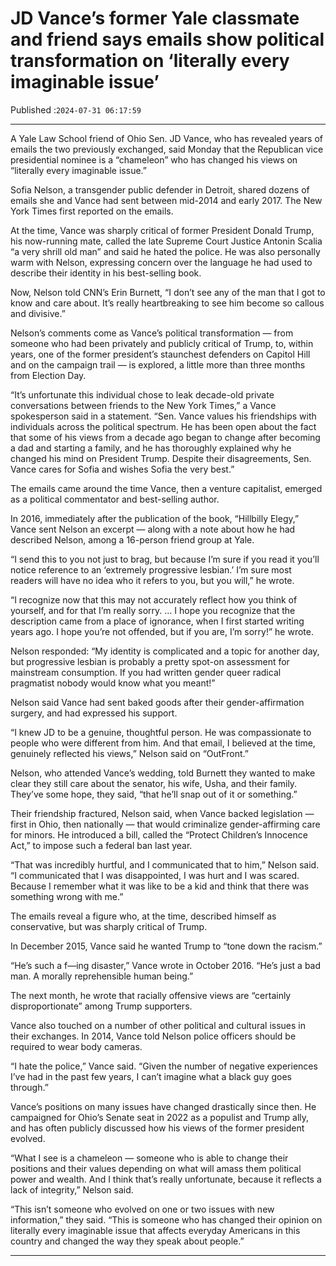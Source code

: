 # JD Vance’s former Yale classmate and friend says emails show political transformation on ‘literally every imaginable issue’

Published :`2024-07-31 06:17:59`

---

A Yale Law School friend of Ohio Sen. JD Vance, who has revealed years of emails the two previously exchanged, said Monday that the Republican vice presidential nominee is a “chameleon” who has changed his views on “literally every imaginable issue.”

Sofia Nelson, a transgender public defender in Detroit, shared dozens of emails she and Vance had sent between mid-2014 and early 2017. The New York Times first reported on the emails.

At the time, Vance was sharply critical of former President Donald Trump, his now-running mate, called the late Supreme Court Justice Antonin Scalia “a very shrill old man” and said he hated the police. He was also personally warm with Nelson, expressing concern over the language he had used to describe their identity in his best-selling book.

Now, Nelson told CNN’s Erin Burnett, “I don’t see any of the man that I got to know and care about. It’s really heartbreaking to see him become so callous and divisive.”

Nelson’s comments come as Vance’s political transformation — from someone who had been privately and publicly critical of Trump, to, within years, one of the former president’s staunchest defenders on Capitol Hill and on the campaign trail — is explored, a little more than three months from Election Day.

“It’s unfortunate this individual chose to leak decade-old private conversations between friends to the New York Times,” a Vance spokesperson said in a statement. “Sen. Vance values his friendships with individuals across the political spectrum. He has been open about the fact that some of his views from a decade ago began to change after becoming a dad and starting a family, and he has thoroughly explained why he changed his mind on President Trump. Despite their disagreements, Sen. Vance cares for Sofia and wishes Sofia the very best.”

The emails came around the time Vance, then a venture capitalist, emerged as a political commentator and best-selling author.

In 2016, immediately after the publication of the book, “Hillbilly Elegy,” Vance sent Nelson an excerpt — along with a note about how he had described Nelson, among a 16-person friend group at Yale.

“I send this to you not just to brag, but because I’m sure if you read it you’ll notice reference to an ‘extremely progressive lesbian.’ I’m sure most readers will have no idea who it refers to you, but you will,” he wrote.

“I recognize now that this may not accurately reflect how you think of yourself, and for that I’m really sorry. … I hope you recognize that the description came from a place of ignorance, when I first started writing years ago. I hope you’re not offended, but if you are, I’m sorry!” he wrote.

Nelson responded: “My identity is complicated and a topic for another day, but progressive lesbian is probably a pretty spot-on assessment for mainstream consumption. If you had written gender queer radical pragmatist nobody would know what you meant!”

Nelson said Vance had sent baked goods after their gender-affirmation surgery, and had expressed his support.

“I knew JD to be a genuine, thoughtful person. He was compassionate to people who were different from him. And that email, I believed at the time, genuinely reflected his views,” Nelson said on “OutFront.”

Nelson, who attended Vance’s wedding, told Burnett they wanted to make clear they still care about the senator, his wife, Usha, and their family. They’ve some hope, they said, “that he’ll snap out of it or something.”

Their friendship fractured, Nelson said, when Vance backed legislation — first in Ohio, then nationally — that would criminalize gender-affirming care for minors. He introduced a bill, called the “Protect Children’s Innocence Act,” to impose such a federal ban last year.

“That was incredibly hurtful, and I communicated that to him,” Nelson said. “I communicated that I was disappointed, I was hurt and I was scared. Because I remember what it was like to be a kid and think that there was something wrong with me.”

The emails reveal a figure who, at the time, described himself as conservative, but was sharply critical of Trump.

In December 2015, Vance said he wanted Trump to “tone down the racism.”

“He’s such a f—ing disaster,” Vance wrote in October 2016. “He’s just a bad man. A morally reprehensible human being.”

The next month, he wrote that racially offensive views are “certainly disproportionate” among Trump supporters.

Vance also touched on a number of other political and cultural issues in their exchanges. In 2014, Vance told Nelson police officers should be required to wear body cameras.

“I hate the police,” Vance said. “Given the number of negative experiences I’ve had in the past few years, I can’t imagine what a black guy goes through.”

Vance’s positions on many issues have changed drastically since then. He campaigned for Ohio’s Senate seat in 2022 as a populist and Trump ally, and has often publicly discussed how his views of the former president evolved.

“What I see is a chameleon — someone who is able to change their positions and their values depending on what will amass them political power and wealth. And I think that’s really unfortunate, because it reflects a lack of integrity,” Nelson said.

“This isn’t someone who evolved on one or two issues with new information,” they said. “This is someone who has changed their opinion on literally every imaginable issue that affects everyday Americans in this country and changed the way they speak about people.”

---

